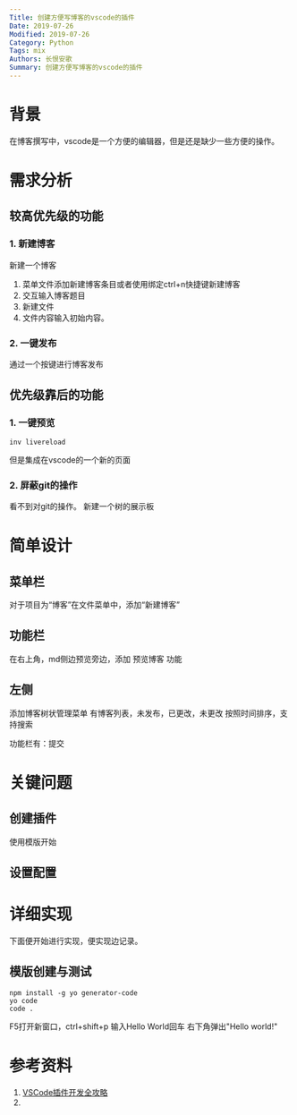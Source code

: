 ```yaml
---
Title: 创建方便写博客的vscode的插件
Date: 2019-07-26
Modified: 2019-07-26
Category: Python
Tags: mix
Authors: 长恨安歌
Summary: 创建方便写博客的vscode的插件
---
```


# 背景

在博客撰写中，vscode是一个方便的编辑器，但是还是缺少一些方便的操作。

# 需求分析

## 较高优先级的功能

### 1. 新建博客

新建一个博客

1. 菜单文件添加新建博客条目或者使用绑定ctrl+n快捷键新建博客
2. 交互输入博客题目
3. 新建文件
4. 文件内容输入初始内容。

### 2. 一键发布
通过一个按键进行博客发布



## 优先级靠后的功能

### 1. 一键预览
```
inv livereload
```
但是集成在vscode的一个新的页面

### 2. 屏蔽git的操作
看不到对git的操作。
新建一个树的展示板

# 简单设计

## 菜单栏

对于项目为“博客”在文件菜单中，添加“新建博客”

## 功能栏
在右上角，md侧边预览旁边，添加 预览博客 功能

## 左侧
添加博客树状管理菜单
有博客列表，未发布，已更改，未更改
按照时间排序，支持搜索

功能栏有：提交

# 关键问题

## 创建插件
使用模版开始

## 设置配置



# 详细实现

下面便开始进行实现，便实现边记录。

## 模版创建与测试
```
npm install -g yo generator-code
yo code
code .
```

F5打开新窗口，ctrl+shift+p
输入Hello World回车
右下角弹出"Hello world!"

## 

# 参考资料

1. [VSCode插件开发全攻略](https://www.cnblogs.com/liuxianan/p/vscode-plugin-overview.html)
2. 